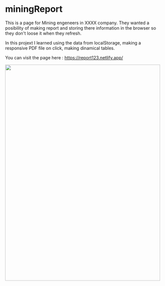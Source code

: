 # miningReport

This is a page for Mining engeneers in XXXX company. They wanted a posibility of making report and storing there information in the browser so they don't loose it
when they refresh.

In this projext I learned using the data from localStorage, making a responsive PDF file on click, making dinamical tables.

You can visit the page here : https://report123.netlify.app/

<img src="https://i.ibb.co/7N5YYZs/report.png" width=500 height=700 >
